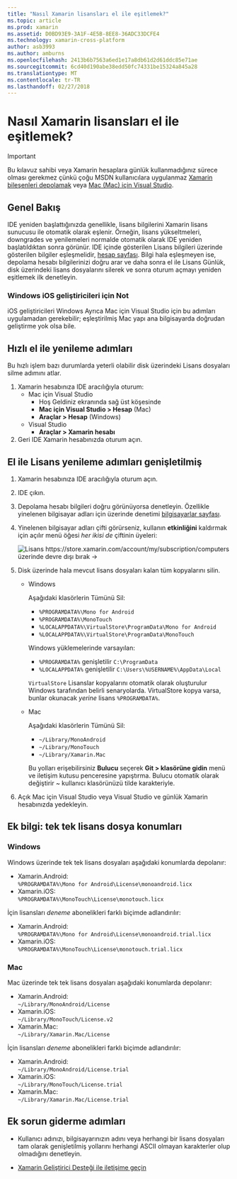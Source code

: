 ```yaml
---
title: "Nasıl Xamarin lisansları el ile eşitlemek?"
ms.topic: article
ms.prod: xamarin
ms.assetid: D0BD93E9-3A1F-4E5B-8EE8-36ADC33DCFE4
ms.technology: xamarin-cross-platform
author: asb3993
ms.author: amburns
ms.openlocfilehash: 2413b6b7563a6ed1e17a8db61d2d61ddc85e71ae
ms.sourcegitcommit: 6cd40d190abe38edd50fc74331be15324a845a28
ms.translationtype: MT
ms.contentlocale: tr-TR
ms.lasthandoff: 02/27/2018
---
```

# <a name="how-do-i-manually-resynchronize-xamarin-licenses"></a>Nasıl Xamarin lisansları el ile eşitlemek?

> [!IMPORTANT]
> Bu kılavuz sahibi veya Xamarin hesaplara günlük kullanmadığınız sürece olması gerekmez çünkü çoğu MSDN kullanıcılara uygulanmaz [Xamarin bileşenleri depolamak](https://components.xamarin.com/) veya [Mac (Mac) için Visual Studio](~/cross-platform/get-started/requirements.md).




## <a name="overview"></a>Genel Bakış

IDE yeniden başlattığınızda genellikle, lisans bilgilerini Xamarin lisans sunucusu ile otomatik olarak eşlenir. Örneğin, lisans yükseltmeleri, downgrades ve yenilemeleri normalde otomatik olarak IDE yeniden başlatıldıktan sonra görünür. IDE içinde gösterilen Lisans bilgileri üzerinde gösterilen bilgiler eşleşmelidir, [hesap sayfası](https://store.xamarin.com/account/my/subscription/computers). Bilgi hala eşleşmeyen ise, depolama hesabı bilgilerinizi doğru arar ve daha sonra el ile Lisans Günlük, disk üzerindeki lisans dosyalarını silerek ve sonra oturum açmayı yeniden eşitlemek ilk denetleyin.

### <a name="note-for-ios-developers-on-windows"></a>Windows iOS geliştiricileri için Not

iOS geliştiricileri Windows Ayrıca Mac için Visual Studio için bu adımları uygulamadan gerekebilir; eşleştirilmiş Mac yapı ana bilgisayarda doğrudan geliştirme yok olsa bile.

## <a name="quick-manual-refresh-steps"></a>Hızlı el ile yenileme adımları

Bu hızlı işlem bazı durumlarda yeterli olabilir disk üzerindeki Lisans dosyaları silme adımını atlar. 

1.  Xamarin hesabınıza IDE aracılığıyla oturum:
    -   Mac için Visual Studio
        -   Hoş Geldiniz ekranında sağ üst köşesinde
        -   **Mac için Visual Studio > Hesap** (Mac)
        -   **Araçlar > Hesap** (Windows)
    -   Visual Studio
        -   **Araçlar > Xamarin hesabı**
2.  Geri IDE Xamarin hesabınızda oturum açın.

## <a name="extended-manual-license-refresh-steps"></a>El ile Lisans yenileme adımları genişletilmiş

1.  Xamarin hesabınıza IDE aracılığıyla oturum açın. 
2.  IDE çıkın.
3.  Depolama hesabı bilgileri doğru görünüyorsa denetleyin. Özellikle yinelenen bilgisayar adları için üzerinde denetimi [bilgisayarlar sayfası](https://store.xamarin.com/account/my/subscription/computers).

4.  Yinelenen bilgisayar adları çifti görürseniz, kullanın **etkinliğini** kaldırmak için açılır menü öğesi _her ikisi de_ çiftinin üyeleri:
    
    ![Lisans https://store.xamarin.com/account/my/subscription/computers üzerinde devre dışı bırak ->](resync-licenses-images/deactivate.png "çiftinin her iki üyeleri kaldırmak için devre dışı bırak açılır menü öğesini kullanın")

5.  Disk üzerinde hala mevcut lisans dosyaları kalan tüm kopyalarını silin.
    -   Windows

        Aşağıdaki klasörlerin Tümünü Sil:
        -   `%PROGRAMDATA%\Mono for Android`
        -   `%PROGRAMDATA%\MonoTouch`
        -   `%LOCALAPPDATA%\VirtualStore\ProgramData\Mono for Android`
        -   `%LOCALAPPDATA%\VirtualStore\ProgramData\MonoTouch`

        Windows yüklemelerinde varsayılan:
        -   `%PROGRAMDATA%` genişletilir `C:\ProgramData`
        -   `%LOCALAPPDATA%` genişletilir `C:\Users\%USERNAME%\AppData\Local`

        `VirtualStore` Lisanslar kopyalarını otomatik olarak oluşturulur Windows tarafından belirli senaryolarda. VirtualStore kopya varsa, bunlar okunacak _yerine_ lisans `%PROGRAMDATA%`.

    -   Mac

        Aşağıdaki klasörlerin Tümünü Sil:

        -   `~/Library/MonoAndroid`
        -   `~/Library/MonoTouch`
        -   `~/Library/Xamarin.Mac`

        Bu yolları erişebilirsiniz **Bulucu** seçerek **Git > klasörüne gidin** menü ve iletişim kutusu penceresine yapıştırma. Bulucu otomatik olarak değiştirir ~ kullanıcı klasörünüzü tilde karakteriyle.

6.  Açık Mac için Visual Studio veya Visual Studio ve günlük Xamarin hesabınızda yedekleyin.

## <a name="supplementary-information-individual-license-file-locations"></a>Ek bilgi: tek tek lisans dosya konumları

### <a name="windows"></a>Windows

Windows üzerinde tek tek lisans dosyaları aşağıdaki konumlarda depolanır:

-   Xamarin.Android:  
     `%PROGRAMDATA%\Mono for Android\License\monoandroid.licx`
-   Xamarin.iOS:  
     `%PROGRAMDATA%\MonoTouch\License\monotouch.licx`

İçin lisansları *deneme* abonelikleri farklı biçimde adlandırılır:

-   Xamarin.Android:  
     `%PROGRAMDATA%\Mono for Android\License\monoandroid.trial.licx`
-   Xamarin.iOS:  
     `%PROGRAMDATA%\MonoTouch\License\monotouch.trial.licx`

### <a name="mac"></a>Mac

Mac üzerinde tek tek lisans dosyaları aşağıdaki konumlarda depolanır:

-   Xamarin.Android:  
     `~/Library/MonoAndroid/License`
-   Xamarin.iOS:  
     `~/Library/MonoTouch/License.v2`
-   Xamarin.Mac:  
     `~/Library/Xamarin.Mac/License`

İçin lisansları *deneme* abonelikleri farklı biçimde adlandırılır:

-   Xamarin.Android:  
     `~/Library/MonoAndroid/License.trial`
-   Xamarin.iOS:  
     `~/Library/MonoTouch/License.trial`
-   Xamarin.Mac:  
     `~/Library/Xamarin.Mac/License.trial`

## <a name="additional-troubleshooting-steps"></a>Ek sorun giderme adımları

-   Kullanıcı adınızı, bilgisayarınızın adını veya herhangi bir lisans dosyaları tam olarak genişletilmiş yollarını herhangi ASCII olmayan karakterler olup olmadığını denetleyin.

-   [Xamarin Geliştirici Desteği ile iletişime geçin](http://xamarin.com/support)

